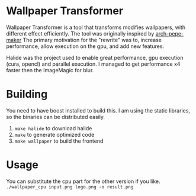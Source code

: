 Wallpaper Transformer
=====================

Wallpaper Transformer is a tool that transforms modifies wallpapers, with different effect efficiently.
The tool was originally inspired by [arch-pepe-maker](https://gitlab.com/SillyPill/arch-pape-maker)
The primary motivation for the "rewrite" was to, increase performance, allow execution on the gpu, and add new features. 

Halide was the project used to enable great performance, gpu execution (cura, opencl) and parallel execution. I managed to get performance x4 faster then the ImageMagic for blur. 

Building
========

You need to have boost installed to build this. I am using the static libraries, so the binaries can be distributed easily.

1. `make halide` to download halide
2. `make` to generate optimized code
3. `make wallpaper` to build the frontend

Usage
=====

You can substitute the cpu part for the other version if you like.
`./wallpaper_cpu input.png logo.png -o result.png`


